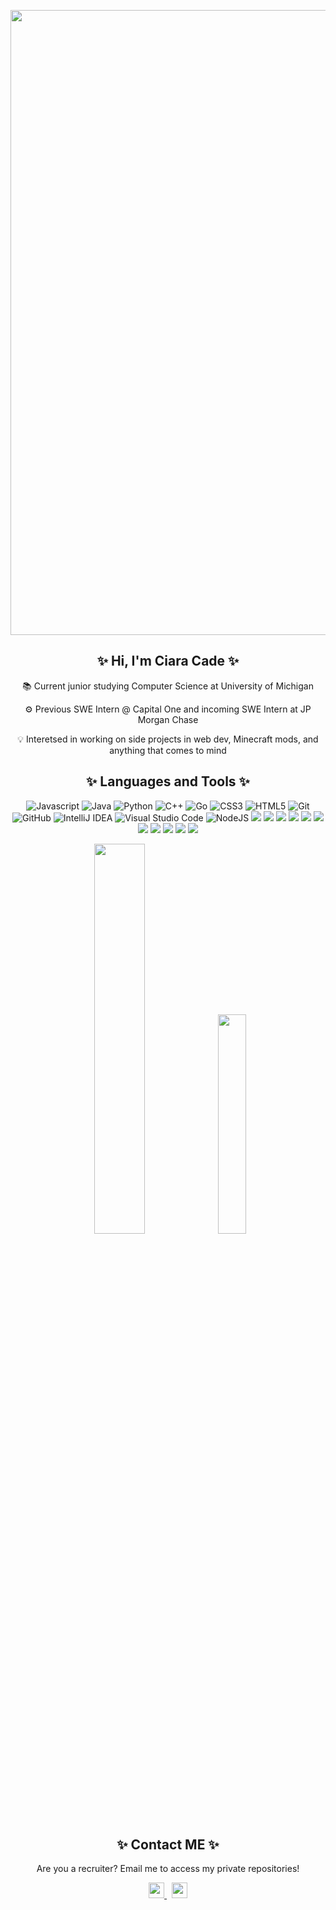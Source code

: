 
<p align="center">
  <img src="https://i.pinimg.com/originals/74/ba/b6/74bab6a1e7e5865117e47c2d24feef8f.gif" width = "1000">
</p>

<h2 align="center">✨ Hi, I'm Ciara Cade ✨  </h2>
<p align="center"> 📚 Current junior studying Computer Science at University of Michigan </p>
<p align="center"> ⚙️ Previous SWE Intern @ Capital One and incoming SWE Intern at JP Morgan Chase </p>
<p align="center"> 💡 Interetsed in working on side projects in web dev, Minecraft mods, and anything that comes to mind </p>

<h2 align="center">✨ Languages and Tools ✨  </h2>

<p align="center">
  <img src="https://img.shields.io/badge/javascript-%23323330.svg?style=for-the-badge&logo=javascript&logoColor=%23F7DF1E" alt =   "Javascript">
   <img src="https://img.shields.io/badge/java-%23ED8B00.svg?style=for-the-badge&logo=openjdk&logoColor=white" alt="Java">
  <img src="https://img.shields.io/badge/python-3670A0?style=for-the-badge&logo=python&logoColor=ffdd54" alt="Python">
  <img src="https://img.shields.io/badge/c++-%2300599C.svg?style=for-the-badge&logo=c%2B%2B&logoColor=white" alt="C++">
  <img src="https://img.shields.io/badge/go-%2300ADD8.svg?style=for-the-badge&logo=go&logoColor=white" alt="Go">
  <img src="https://img.shields.io/badge/css3-%231572B6.svg?style=for-the-badge&logo=css3&logoColor=white" alt="CSS3">
  <img src="https://img.shields.io/badge/html5-%23E34F26.svg?style=for-the-badge&logo=html5&logoColor=white" alt="HTML5">
  <img src="https://img.shields.io/badge/git-%23F05033.svg?style=for-the-badge&logo=git&logoColor=white" alt="Git">
  <img src="https://img.shields.io/badge/github-%23121011.svg?style=for-the-badge&logo=github&logoColor=white" alt="GitHub">
  <img src="https://img.shields.io/badge/IntelliJIDEA-000000.svg?style=for-the-badge&logo=intellij-idea&logoColor=white" alt="IntelliJ   IDEA">
  <img src="https://img.shields.io/badge/Visual%20Studio%20Code-0078d7.svg?style=for-the-badge&logo=visual-studio-code&logoColor=white"   alt="Visual Studio Code">
  <img src="https://img.shields.io/badge/node.js-6DA55F?style=for-the-badge&logo=node.js&logoColor=white" alt="NodeJS">
  <img src="https://img.shields.io/badge/React-61DAFB?logo=react&logoColor=black&style=for-the-badge">
  <img src="https://img.shields.io/badge/Postman-FF6C37?logo=postman&logoColor=black&style=for-the-badge">
  <img src="https://img.shields.io/badge/postgres-%23316192.svg?style=for-the-badge&logo=postgresql&logoColor=white">
  <img src="https://img.shields.io/badge/mysql-4479A1.svg?style=for-the-badge&logo=mysql&logoColor=white">
  <img src="https://img.shields.io/badge/MongoDB-%234ea94b.svg?style=for-the-badge&logo=mongodb&logoColor=white">
  <img src="https://img.shields.io/badge/bootstrap-%238511FA.svg?style=for-the-badge&logo=bootstrap&logoColor=white">
  <img src="https://img.shields.io/badge/express.js-%23404d59.svg?style=for-the-badge&logo=express&logoColor=%2361DAFB">
  <img src="https://img.shields.io/badge/flask-%23000.svg?style=for-the-badge&logo=flask&logoColor=white">
  <img src="https://img.shields.io/badge/Next-black?style=for-the-badge&logo=next.js&logoColor=white">
  <img src="https://img.shields.io/badge/tailwindcss-%2338B2AC.svg?style=for-the-badge&logo=tailwind-css&logoColor=white">
  <img src="https://img.shields.io/badge/c-%2300599C.svg?style=for-the-badge&logo=c&logoColor=white">
  <p align=center>  
  <img width ="40%" src="https://github-readme-stats.vercel.app/api?username=ciaracade&show_icons=true&theme=rose">
    <img  width="30%" src="https://github-readme-stats.vercel.app/api/top-langs/?username=ciaracade&layout=compact&theme=rose" />
  </p>
</p>

<h2 align="center">✨ Contact ME ✨  </h2>
<p align = "center">Are you a recruiter? Email me to access my private repositories! </p>
<p align="center">
  
  <a href="mailto: cadeci@umich.edu">
    <img src="https://img.shields.io/badge/Gmail-D14836?style=for-the-badge&logo=gmail&logoColor=white" height=25>
  </a> 
  <a href="https://www.linkedin.com/in/ciaracade/">
    <img src="https://img.shields.io/badge/linkedin-%230077B5.svg?&style=for-the-badge&logo=linkedin&logoColor=white" height=25>  
  </a> 
</p>
<!---
![github contribution grid snake animation](https://raw.githubusercontent.com/ciaracade/ciaracade/output/github-contribution-grid-snake-dark.svg#gh-dark-mode-only)
![github contribution grid snake animation](https://raw.githubusercontent.com/ciaracade/ciaracade/output/github-contribution-grid-snake.svg#gh-light-mode-only)

<p align="center">
  <img src="https://i.pinimg.com/originals/b4/e3/71/b4e371619042d1e80918d09904e90f7d.gif" width = "1000">
</p>
//--->

